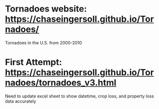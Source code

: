 # Tornadoes website: https://chaseingersoll.github.io/Tornadoes/
Tornadoes in the U.S. from 2000-2010
# First Attempt: https://chaseingersoll.github.io/Tornadoes/tornadoes_v3.html
Need to update excel sheet to show datetime, crop loss, and property loss data accurately
